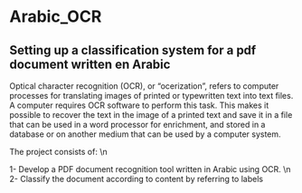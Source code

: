 # Arabic_OCR

## Setting up a classification system for a pdf document written en Arabic

Optical character recognition (OCR), or “ocerization”, refers to computer processes for translating images of printed or typewritten text into text files.
A computer requires OCR software to perform this task. This makes it possible to recover the text in the image of a printed text and save it in a file that 
can be used in a word processor for enrichment, and stored in a database or on another medium that can be used by a computer system.

The project consists of: \n

1- Develop a PDF document recognition tool written in Arabic using OCR. \n
2- Classify the document according to content by referring to labels
